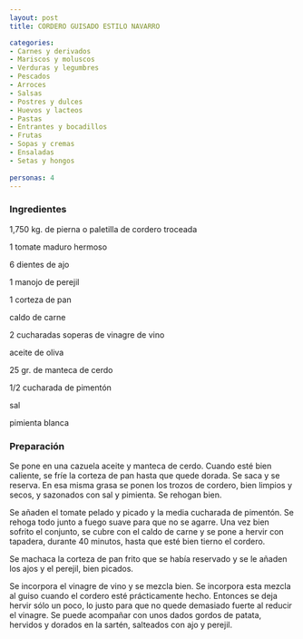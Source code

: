 ```yaml
---
layout: post
title: CORDERO GUISADO ESTILO NAVARRO

categories:
- Carnes y derivados
- Mariscos y moluscos
- Verduras y legumbres
- Pescados
- Arroces
- Salsas
- Postres y dulces
- Huevos y lacteos
- Pastas
- Entrantes y bocadillos
- Frutas
- Sopas y cremas
- Ensaladas
- Setas y hongos
 
personas: 4 
---
```


<h3>Ingredientes</h3>
1,750 kg. de pierna o paletilla de cordero troceada

1 tomate maduro hermoso

6 dientes de ajo

1 manojo de perejil

1 corteza de pan

caldo de carne

2 cucharadas soperas de vinagre de vino

aceite de oliva

25 gr. de manteca de cerdo

1/2 cucharada de pimentón

sal

pimienta blanca

<h3>Preparación</h3>
Se pone en una cazuela aceite y manteca de cerdo. Cuando esté bien caliente, se fríe la corteza de pan hasta que quede dorada. Se saca y se reserva. En esa misma grasa se ponen los trozos de cordero, bien limpios y secos, y sazonados con sal y pimienta. Se rehogan bien.

Se añaden el tomate pelado y picado y la media cucharada de pimentón. Se rehoga todo junto a fuego suave para que no se agarre. Una vez bien sofrito el conjunto, se cubre con el caldo de carne y se pone a hervir con tapadera, durante 40 minutos, hasta que esté bien tierno el cordero.

Se machaca la corteza de pan frito que se había reservado y se le añaden los ajos y el perejil, bien picados.

Se incorpora el vinagre de vino y se mezcla bien. Se incorpora esta mezcla al guiso cuando el cordero esté prácticamente hecho. Entonces se deja hervir sólo un poco, lo justo para que no quede demasiado fuerte al reducir el vinagre. Se puede acompañar con unos dados gordos de patata, hervidos y dorados en la sartén, salteados con ajo y perejil.

